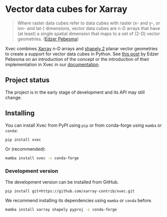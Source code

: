 # Vector data cubes for Xarray

> Where raster data cubes refer to data cubes with raster (x- and y-, or lon- and lat-) dimensions, vector data cubes are n-D arrays that have (at least) a single spatial dimension that maps to a set of (2-D) vector geometries. ([Edzer Pebesma](https://r-spatial.org/r/2022/09/12/vdc.html))

Xvec combines [Xarray](http://xarray.pydata.org) n-D arrays and [shapely 2](https://shapely.readthedocs.io/en/latest/) planar vector geometries to create a support for vector data cubes in Python. See [this post](https://r-spatial.org/r/2022/09/12/vdc.html) by Edzer Pebesma on an introduction of the concept or the introduction of their implementation in Xvec in our [documentation](https://xvec.readthedocs.io/en/latest/intro.html).

## Project status

The project is in the early stage of development and its API may still change.

## Installing

You can install Xvec from PyPI using `pip` or from conda-forge using `mamba` or `conda`:

```sh
pip install xvec
```

Or (recommended):

```sh
mamba install xvec -c conda-forge
```

### Development version

The development version can be installed from GitHub.

```sh
pip install git+https://github.com/xarray-contrib/xvec.git
```

We recommend installing its dependencies using `mamba` or `conda` before.

```sh
mamba install xarray shapely pyproj -c conda-forge
```
